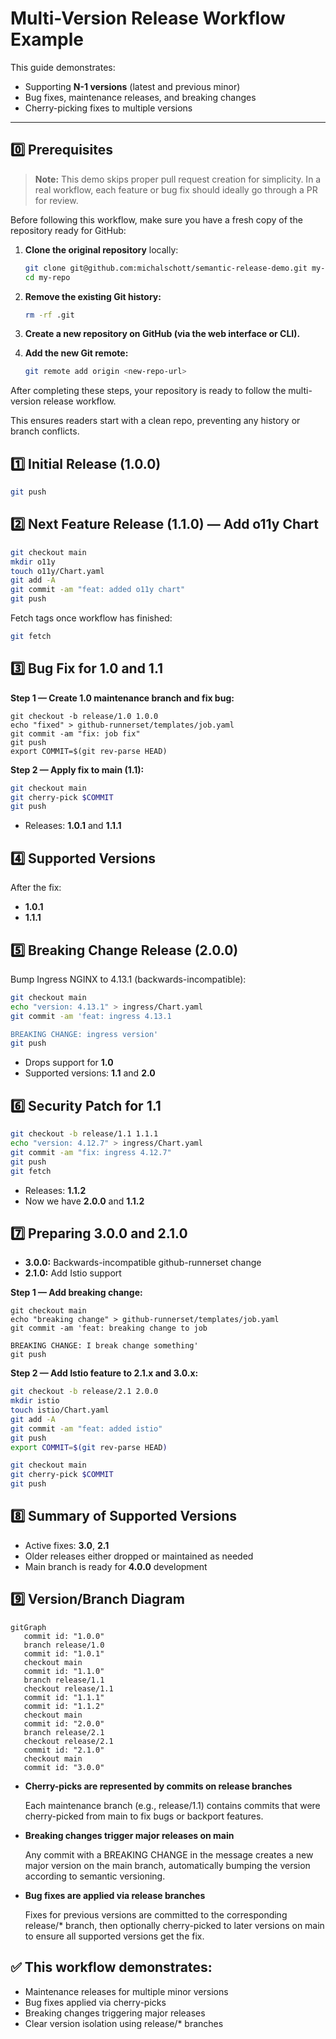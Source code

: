# Multi-Version Release Workflow Example

This guide demonstrates:

- Supporting **N-1 versions** (latest and previous minor)
- Bug fixes, maintenance releases, and breaking changes
- Cherry-picking fixes to multiple versions

---

## 0️⃣ Prerequisites

> **Note:** This demo skips proper pull request creation for simplicity. In a real workflow, each feature or bug fix should ideally go through a PR for review.

Before following this workflow, make sure you have a fresh copy of the repository ready for GitHub:

1. **Clone the original repository** locally:

   ```bash
   git clone git@github.com:michalschott/semantic-release-demo.git my-repo
   cd my-repo

2. **Remove the existing Git history:**
   ```bash
   rm -rf .git
   ```

3. **Create a new repository on GitHub (via the web interface or CLI).**

4. **Add the new Git remote:**

   ```bash
   git remote add origin <new-repo-url>
   ```

After completing these steps, your repository is ready to follow the multi-version release workflow.

This ensures readers start with a clean repo, preventing any history or branch conflicts.

## 1️⃣ Initial Release (1.0.0)

```bash
git push
```

## 2️⃣ Next Feature Release (1.1.0) — Add o11y Chart

```bash
git checkout main
mkdir o11y
touch o11y/Chart.yaml
git add -A
git commit -am "feat: added o11y chart"
git push
```

Fetch tags once workflow has finished:

```bash
git fetch
```

## 3️⃣ Bug Fix for 1.0 and 1.1

**Step 1 — Create 1.0 maintenance branch and fix bug:**

```
git checkout -b release/1.0 1.0.0
echo "fixed" > github-runnerset/templates/job.yaml
git commit -am "fix: job fix"
git push
export COMMIT=$(git rev-parse HEAD)
```

**Step 2 — Apply fix to main (1.1):**

```bash
git checkout main
git cherry-pick $COMMIT
git push
```

* Releases: **1.0.1** and **1.1.1**

## 4️⃣ Supported Versions

After the fix:
* **1.0.1**
* **1.1.1**

## 5️⃣ Breaking Change Release (2.0.0)

Bump Ingress NGINX to 4.13.1 (backwards-incompatible):

```bash
git checkout main
echo "version: 4.13.1" > ingress/Chart.yaml
git commit -am 'feat: ingress 4.13.1

BREAKING CHANGE: ingress version'
git push
```

* Drops support for **1.0**
* Supported versions: **1.1** and **2.0**

## 6️⃣ Security Patch for 1.1

```bash
git checkout -b release/1.1 1.1.1
echo "version: 4.12.7" > ingress/Chart.yaml
git commit -am "fix: ingress 4.12.7"
git push
git fetch
```

* Releases: **1.1.2**
* Now we have **2.0.0** and **1.1.2**

## 7️⃣ Preparing 3.0.0 and 2.1.0

* **3.0.0:** Backwards-incompatible github-runnerset change
* **2.1.0:** Add Istio support

**Step 1 — Add breaking change:**

```
git checkout main
echo "breaking change" > github-runnerset/templates/job.yaml
git commit -am 'feat: breaking change to job

BREAKING CHANGE: I break change something'
git push
```

**Step 2 — Add Istio feature to 2.1.x and 3.0.x:**
```bash
git checkout -b release/2.1 2.0.0
mkdir istio
touch istio/Chart.yaml
git add -A
git commit -am "feat: added istio"
git push
export COMMIT=$(git rev-parse HEAD)
```

```bash
git checkout main
git cherry-pick $COMMIT
git push
```

## 8️⃣ Summary of Supported Versions
* Active fixes: **3.0**, **2.1**
* Older releases either dropped or maintained as needed
* Main branch is ready for **4.0.0** development

## 9️⃣ Version/Branch Diagram

```mermaid
gitGraph
   commit id: "1.0.0"
   branch release/1.0
   commit id: "1.0.1"
   checkout main
   commit id: "1.1.0"
   branch release/1.1
   checkout release/1.1
   commit id: "1.1.1"
   commit id: "1.1.2"
   checkout main
   commit id: "2.0.0"
   branch release/2.1
   checkout release/2.1
   commit id: "2.1.0"
   checkout main
   commit id: "3.0.0"
```

* **Cherry-picks are represented by commits on release branches**

  Each maintenance branch (e.g., release/1.1) contains commits that were cherry-picked from main to fix bugs or backport features.

* **Breaking changes trigger major releases on main**

  Any commit with a BREAKING CHANGE in the message creates a new major version on the main branch, automatically bumping the version according to semantic versioning.

* **Bug fixes are applied via release branches**

  Fixes for previous versions are committed to the corresponding release/* branch, then optionally cherry-picked to later versions on main to ensure all supported versions get the fix.

## ✅ This workflow demonstrates:

* Maintenance releases for multiple minor versions
* Bug fixes applied via cherry-picks
* Breaking changes triggering major releases
* Clear version isolation using release/* branches
